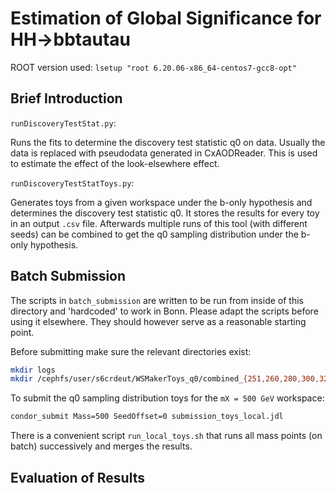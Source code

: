 # Estimation of Global Significance for HH->bbtautau

ROOT version used:
`lsetup "root 6.20.06-x86_64-centos7-gcc8-opt"`

## Brief Introduction

`runDiscoveryTestStat.py`:

Runs the fits to determine the discovery test statistic q0 on
data. Usually the data is replaced with pseudodata generated in
CxAODReader. This is used to estimate the effect of the look-elsewhere
effect.


`runDiscoveryTestStatToys.py`:

Generates toys from a given workspace under the b-only hypothesis and
determines the discovery test statistic q0. It stores the results for
every toy in an output `.csv` file. Afterwards multiple runs of this
tool (with different seeds) can be combined to get the q0 sampling
distribution under the b-only hypothesis.


## Batch Submission

The scripts in `batch_submission` are written to be run from inside of
this directory and 'hardcoded' to work in Bonn. Please adapt the
scripts before using it elsewhere. They should however serve as a
reasonable starting point.

Before submitting make sure the relevant directories exist:
```bash
mkdir logs
mkdir /cephfs/user/s6crdeut/WSMakerToys_q0/combined_{251,260,280,300,325,350,375,400,450,500,550,600,700,800,900,1000,1100,1200,1400,1600}
```

To submit the q0 sampling distribution toys for the `mX = 500 GeV` workspace:
```bash
condor_submit Mass=500 SeedOffset=0 submission_toys_local.jdl
```

There is a convenient script `run_local_toys.sh` that runs all mass
points (on batch) successively and merges the results.


## Evaluation of Results
